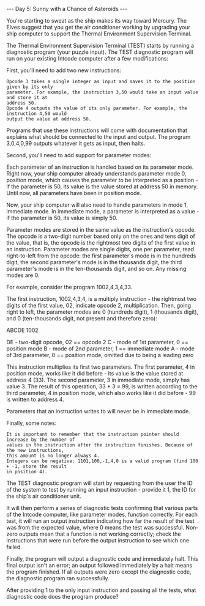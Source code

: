 --- Day 5: Sunny with a Chance of Asteroids ---

You're starting to sweat as the ship makes its way toward Mercury. The Elves suggest that you get 
the air conditioner working by upgrading your ship computer to support the Thermal Environment 
Supervision Terminal.

The Thermal Environment Supervision Terminal (TEST) starts by running a diagnostic program 
(your puzzle input). The TEST diagnostic program will run on your existing Intcode computer 
after a few modifications:

First, you'll need to add two new instructions:

    Opcode 3 takes a single integer as input and saves it to the position given by its only 
    parameter. For example, the instruction 3,50 would take an input value and store it at 
    address 50.
    Opcode 4 outputs the value of its only parameter. For example, the instruction 4,50 would 
    output the value at address 50.

Programs that use these instructions will come with documentation that explains what should be 
connected to the input and output. The program 3,0,4,0,99 outputs whatever it gets as input, then halts.

Second, you'll need to add support for parameter modes:

Each parameter of an instruction is handled based on its parameter mode. Right now, your ship 
computer already understands parameter mode 0, position mode, which causes the parameter to be 
interpreted as a position - if the parameter is 50, its value is the value stored at address 50 in 
memory. Until now, all parameters have been in position mode.

Now, your ship computer will also need to handle parameters in mode 1, immediate mode. 
In immediate mode, a parameter is interpreted as a value - if the parameter is 50, 
its value is simply 50.

Parameter modes are stored in the same value as the instruction's opcode. The opcode is a 
two-digit number based only on the ones and tens digit of the value, that is, the opcode is the 
rightmost two digits of the first value in an instruction. Parameter modes are single digits, one 
per parameter, read right-to-left from the opcode: the first parameter's mode is in the hundreds 
digit, the second parameter's mode is in the thousands digit, the third parameter's mode is in the 
ten-thousands digit, and so on. Any missing modes are 0.

For example, consider the program 1002,4,3,4,33.

The first instruction, 1002,4,3,4, is a multiply instruction - the rightmost two digits of the 
first value, 02, indicate opcode 2, multiplication. Then, going right to left, the parameter 
modes are 0 (hundreds digit), 1 (thousands digit), and 0 (ten-thousands digit, not present and therefore zero):

ABCDE
 1002

DE - two-digit opcode,      02 == opcode 2
 C - mode of 1st parameter,  0 == position mode
 B - mode of 2nd parameter,  1 == immediate mode
 A - mode of 3rd parameter,  0 == position mode,
                                  omitted due to being a leading zero

This instruction multiplies its first two parameters. The first parameter, 4 in position mode, 
works like it did before - its value is the value stored at address 4 (33). The second parameter,
3 in immediate mode, simply has value 3. The result of this operation, 33 * 3 = 99, is written 
according to the third parameter, 4 in position mode, which also works like it did before - 99 is
written to address 4.

Parameters that an instruction writes to will never be in immediate mode.

Finally, some notes:

    It is important to remember that the instruction pointer should increase by the number of 
    values in the instruction after the instruction finishes. Because of the new instructions, 
    this amount is no longer always 4.
    Integers can be negative: 1101,100,-1,4,0 is a valid program (find 100 + -1, store the result 
    in position 4).

The TEST diagnostic program will start by requesting from the user the ID of the system to test by 
running an input instruction - provide it 1, the ID for the ship's air conditioner unit.

It will then perform a series of diagnostic tests confirming that various parts of the 
Intcode computer, like parameter modes, function correctly. For each test, it will run an output 
instruction indicating how far the result of the test was from the expected value, where 0 means 
the test was successful. Non-zero outputs mean that a function is not working correctly; check the 
instructions that were run before the output instruction to see which one failed.

Finally, the program will output a diagnostic code and immediately halt. This final output isn't 
an error; an output followed immediately by a halt means the program finished. If all outputs were 
zero except the diagnostic code, the diagnostic program ran successfully.

After providing 1 to the only input instruction and passing all the tests, what diagnostic code 
does the program produce?

